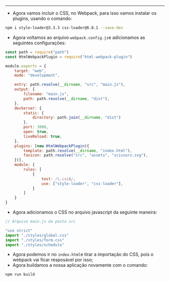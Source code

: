 ___
- Agora vamos incluir o CSS, no Webpack, para isso vamos instalar os plugins, usando o comando:
```zsh
npm i style-loader@3.3.3 css-loader@6.8.1 --save-dev
```
- Agora voltamos ao arquivo `webpack.config.js`e adicionamos as seguintes configurações:
```js
const path = require("path")
const HtmlWebpackPlugin = require("html-webpack-plugin")

module.exports = {
	target: "web",
	mode: "development",

	entry: path.resolve(__dirname, "src", "main.js"),
	output: {
		filename: "main.js",
		path: path.resolve(__dirname, "dist"),
	},
	devServer: {
		static: {
			directory: path.join(__dirname, "dist")
		},
		port: 3000,
		open: true,
		liveReload: true,
	},
	plugins: [new HtmlWebpackPlugin({
		template: path.resolve(__dirname, "index.html"),
		favicon: path.resolve("src", "assets", "scissors.svg"),
	})],
	module: {
		rules: [
			{
				test: /\.css$/,
				use: ["style-loader", "css-loader"],
			}
		]
	}
}
```
- Agora adicionamos o CSS no arquivo javascript da seguinte maneira:
```js
// Arquivo main.js da pasta src

"use strict"
import "./styles/global.css"
import "./styles/form.css"
import "./styles/schedule"
```
- Agora podemos ir no `index.html`e tirar a importação do CSS, pois o webpack vai ficar resposável por isso;
- Agora buildamos a nossa aplicação novamente com o comando:
```zsh
npm run build
```